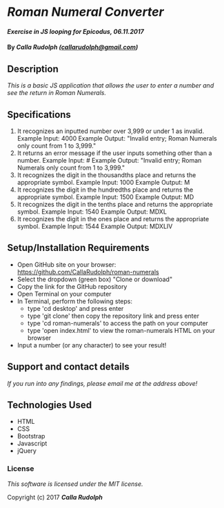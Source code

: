 # _Roman Numeral Converter_

#### _Exercise in JS looping for Epicodus, 06.11.2017_

#### By _**Calla Rudolph (<callarudolph@gmail.com>)**_

## Description

_This is a basic JS application that allows the user to enter a number and see the return in Roman Numerals._

## Specifications

1. It recognizes an inputted number over 3,999 or under 1 as invalid.
Example Input: 4000
Example Output: "Invalid entry; Roman Numerals only count from 1 to 3,999."
2. It returns an error message if the user inputs something other than a number.
Example Input: #
Example Output: "Invalid entry; Roman Numerals only count from 1 to 3,999."
3. It recognizes the digit in the thousandths place and returns the appropriate symbol.
Example Input: 1000
Example Output: M
4. It recognizes the digit in the hundredths place and returns the appropriate symbol.
Example Input: 1500
Example Output: MD
5. It recognizes the digit in the tenths place and returns the appropriate symbol.
Example Input: 1540
Example Output: MDXL
6. It recognizes the digit in the ones place and returns the appropriate symbol.
Example Input: 1544
Example Output: MDXLIV

## Setup/Installation Requirements

* Open GitHub site on your browser: https://github.com/CallaRudolph/roman-numerals
* Select the dropdown (green box) "Clone or download"
* Copy the link for the GitHub repository
* Open Terminal on your computer
* In Terminal, perform the following steps:
  * type 'cd desktop' and press enter
  * type 'git clone' then copy the repository link and press enter
  * type 'cd roman-numerals' to access the path on your computer
  * type 'open index.html' to view the roman-numerals HTML on your browser
* Input a number (or any character) to see your result!

## Support and contact details

_If you run into any findings, please email me at the address above!_

## Technologies Used

* HTML
* CSS
* Bootstrap
* Javascript
* jQuery

### License

*This software is licensed under the MIT license.*

Copyright (c) 2017 **_Calla Rudolph_**
